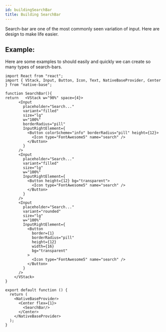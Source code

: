 ```yaml
---
id: buildingSearchBar
title: Building SearchBar
---
```


Search-bar are one of the most commonly seen variation of input. Here are design to make life easier.

## Example:

Here are some examples to should easily and quickly we can create so many types of search-bars.

<!--
![https://s3-us-west-2.amazonaws.com/secure.notion-static.com/b4c4662d-8a9c-48a2-817d-000ff8f5f6b6/Screenshot_2021-01-18_at_7.51.08_PM.png](https://s3-us-west-2.amazonaws.com/secure.notion-static.com/b4c4662d-8a9c-48a2-817d-000ff8f5f6b6/Screenshot_2021-01-18_at_7.51.08_PM.png) -->

```SnackPlayer name=Search%20Bar
import React from "react";
import { VStack, Input, Button, Icon, Text, NativeBaseProvider, Center } from "native-base";

function SearchBar(){
return   <VStack w="90%" space={4}>
      <Input
        placeholder="Search..."
        variant="filled"
        size="lg"
        w="100%"
        borderRadius="pill"
        InputRightElement={
          <Button colorScheme="info" borderRadius="pill" height={12}>
            <Icon type="FontAwesome5" name="search" />
          </Button>
        }
      />
      <Input
        placeholder="Search..."
        variant="filled"
        size="lg"
        w="100%"
        InputRightElement={
          <Button height={12} bg="transparent">
            <Icon type="FontAwesome5" name="search" />
          </Button>
        }
      />
      <Input
        placeholder="Search..."
        variant="rounded"
        size="lg"
        w="100%"
        InputRightElement={
          <Button
            border={1}
            borderRadius="pill"
            height={12}
            width={16}
            bg="transparent"
          >
            <Icon type="FontAwesome5" name="search" />
          </Button>
        }
      />
    </VStack>
}

export default function () {
  return (
    <NativeBaseProvider>
      <Center flex={1}>
        <SearchBar/>
      </Center>
    </NativeBaseProvider>
  );
}
```
